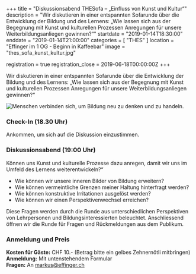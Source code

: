 +++
title = "Diskussionsabend THESofa – „Einfluss von Kunst und Kultur“"
description = "Wir diskutieren in einer entspannten Sofarunde über die Entwicklung der Bildung und des Lernens: „Wie lassen sich aus der Begegnung mit Kunst und kulturellen Prozessen Anregungen für unsere Weiterbildungsanliegen gewinnen?“"
startdate = "2019-01-14T18:30:00"
enddate = "2019-01-14T21:00:00"
categories = [ "THES" ]
location = "Effinger im 1 OG - Beginn in Kaffeebar"
image = "thes_sofa_kunst_kultur.jpg"

registration = true
registration_close = 2019-06-18T00:00:00Z
+++

<div class="lead">
Wir diskutieren in einer entspannten Sofarunde über die Entwicklung der Bildung und des Lernens: „Wie lassen sich aus der Begegnung mit Kunst und kulturellen Prozessen Anregungen für unsere Weiterbildungsanliegen gewinnen?“
</div>

![Menschen verbinden sich, um Bildung neu zu denken und zu handeln.](thes_sofa_kunst_kultur.jpg)

### Check-In (18.30 Uhr)
Ankommen, um sich auf die Diskussion einzustimmen.

### Diskussionsabend (19:00 Uhr)
Können uns Kunst und kulturelle Prozesse dazu anregen, damit wir uns im Umfeld des Lernens weiterentwickeln?“

* Wie können wir unsere inneren Bilder von Bildung erweitern?
* Wie können vermeintliche Grenzen meiner Haltung hinterfragt werden?
* Wie können konstruktive Irritationen ausgelöst werden?
* Wie können wir einen Perspektivenwechsel erreichen?
 
Diese Fragen werden durch die Runde aus unterschiedlichen Perspektiven von Lehrpersonen und Bildungsinteressierten beleuchtet. Anschliessend öffnen wir die Runde für Fragen und Rückmeldungen aus dem Publikum.

### Anmeldung und Preis
**Kosten für Gäste:** CHF 10.- (Betrag bitte ein gelbes Zehnernötli mitbringen)   
**Anmeldung:** Mit untenstehendem Formular   
**Fragen:** An [markus@effinger.ch](mailto:markus@effinger.ch)  



